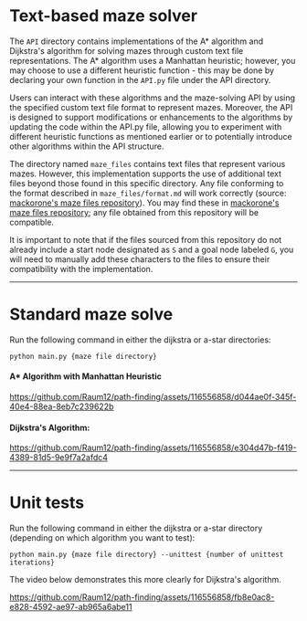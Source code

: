 # Text-based maze solver

The `API` directory contains implementations of the A* algorithm and Dijkstra's algorithm for solving mazes through custom text file representations. The A* algorithm uses a Manhattan heuristic; however, you may choose to use a different heuristic function - this may be done by declaring your own function in the `API.py` file under the API directory.

Users can interact with these algorithms and the maze-solving API by using the specified custom text file format to represent mazes. Moreover, the API is designed to support modifications or enhancements to the algorithms by updating the code within the API.py file, allowing you to experiment with different heuristic functions as mentioned earlier or to potentially introduce other algorithms within the API structure.

The directory named `maze_files` contains text files that represent various mazes. However, this implementation supports the use of additional text files beyond those found in this specific directory. Any file conforming to the format described in `maze_files/format.md` will work correctly (source: [mackorone's maze files repository](https://github.com/micromouseonline/mazefiles)). You may find these in [mackorone's maze files repository](https://github.com/micromouseonline/mazefiles); any file obtained from this repository will be compatible.

It is important to note that if the files sourced from this repository do not already include a start node designated as `S` and a goal node labeled `G`, you will need to manually add these characters to the files to ensure their compatibility with the implementation.

-----
# Standard maze solve

Run the following command in either the dijkstra or a-star directories:

`python main.py {maze file directory}`


#### A* Algorithm with Manhattan Heuristic
https://github.com/Raum12/path-finding/assets/116556858/d044ae0f-345f-40e4-88ea-8eb7c239622b


#### Dijkstra's Algorithm:
https://github.com/Raum12/path-finding/assets/116556858/e304d47b-f419-4389-81d5-9e9f7a2afdc4

-----
# Unit tests
Run the following command in either the dijkstra or a-star directory (depending on which algorithm you want to test):

`python main.py {maze file directory} --unittest {number of unittest iterations}`

The video below demonstrates this more clearly for Dijkstra's algorithm.

https://github.com/Raum12/path-finding/assets/116556858/fb8e0ac8-e828-4592-ae97-ab965a6abe11
